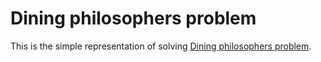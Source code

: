 # Dining philosophers problem
This is the simple representation of solving [Dining philosophers problem](https://en.wikipedia.org/wiki/Dining_philosophers_problem).